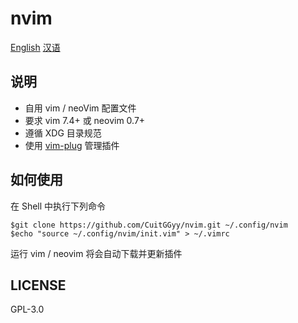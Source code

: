 #  **nvim**

[English](https://github.com/CuitGGyy/VimRC)
[汉语](https://github.com/CuitGGyy/VimRC/blob/master/README.zh_CN.md)


## 说明

- 自用 vim / neoVim 配置文件
- 要求 vim 7.4+ 或 neovim 0.7+
- 遵循 XDG 目录规范
- 使用 [vim-plug](https://github.com/junegunn/vim-plug) 管理插件

## 如何使用

在 Shell 中执行下列命令

```console
$git clone https://github.com/CuitGGyy/nvim.git ~/.config/nvim
$echo "source ~/.config/nvim/init.vim" > ~/.vimrc
```

运行 vim / neovim 将会自动下载并更新插件

## LICENSE

GPL-3.0
